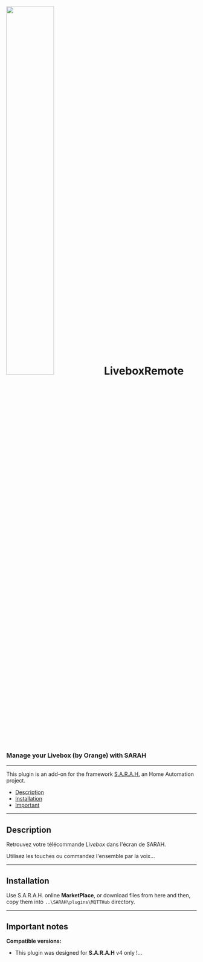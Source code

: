 # <img src="../master/www/images/Capture.PNG" width="50%" height="50%"/> LiveboxRemote

### Manage your Livebox (by Orange) with SARAH

***

This plugin is an add-on for the framework [S.A.R.A.H.](http://encausse.net/s-a-r-a-h) an Home Automation project.
* [Description](#description)
* [Installation](#install)
* [Important](#important)


***
<a name="description"></a>
## Description

Retrouvez votre télécommande *Livebox* dans l'écran de SARAH.

Utilisez les touches ou commandez l'ensemble par la voix...

***

<a name="install"></a>
## Installation

Use S.A.R.A.H. online **MarketPlace**, or download files from here and then, copy them into `..\SARAH\plugins\MQTTHub` directory.

***

<a name="important"></a>
## Important notes

**Compatible versions:** 

- This plugin was designed for **S.A.R.A.H** v4 only !...

